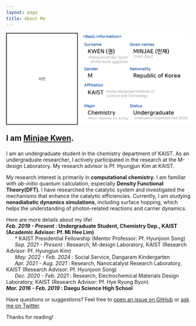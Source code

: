 ```yaml
---
layout: page
title: About Me
---
```


<img src="/images/AboutMe.png" style="max-width: 100%; height: auto;" />

<p style="font-size: 150%;">
      <strong>I am <a href="/files/MinjaeKwen_CV.pdf">Minjae Kwen</a>.</strong>
</p>

I am an undergraduate student in the chemistry department of KAIST. As an undergraduate researcher, I actively participated in the research at the M-design Laboratory. My research advisor is Pf. Hyungjun Kim at KAIST. 

My research interest is primarily in <strong>computational chemistry</strong>. I am familiar with <i>ab-initio</i> quantum calculation, especially <strong>Density Functional Theory(DFT)</strong>. I have researched the catalytic system and investigated the mechanisms that enhance the catalytic efficiencies. Currently, I am studying <strong>nonadiabatic dynamics simulations</strong>, including surface hopping, which helps the understanding of photon-related reactions and carrier dynamics.

Here are more details about my life!<br>
<strong><i>Feb. 2019 - Present</i> : Undergraduate Student, Chemistry Dep., KAIST (Academic Advisor: Pf. Mi Hee Lim)</strong><br>
&nbsp;&nbsp;&nbsp;&nbsp;&nbsp;&nbsp;* KAIST Presidential Fellowship (Mentor Professor: Pf. Hyunjoon Song)<br>
&nbsp;&nbsp;&nbsp;&nbsp;&nbsp;&nbsp;<i>Sep. 2021 - Present</i> : Research, M-design Laboratory, KAIST (Research Advisor: Pf. Hyungjun Kim) <br>
&nbsp;&nbsp;&nbsp;&nbsp;&nbsp;&nbsp;<i>May. 2022 - Feb. 2024</i> : Social Service, Dangaram Kindergarten<br>
&nbsp;&nbsp;&nbsp;&nbsp;&nbsp;&nbsp;<i>Apr. 2021 - Aug. 2021</i> : Research, Nanocatalyst Research Laboratory, KAIST (Research Advisor: Pf. Hyunjoon Song)<br>
&nbsp;&nbsp;&nbsp;&nbsp;&nbsp;&nbsp;<i>Dec. 2020 - Feb. 2021</i> : Research, Electrochemical Materials Design Laboratory, KAIST (Research Advisor: Pf. Hye Ryung Byon)<br>
<strong><i>Mar. 2016 - Feb. 2019</i> : Daegu Science High School</strong>

Have questions or suggestions? Feel free to [open an issue on GitHub](https://github.com/nicoelayda/celeste/issues/new) or [ask me on Twitter](https://twitter.com/nicoelayda).

Thanks for reading!
